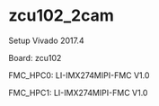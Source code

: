 # zcu102_2cam

Setup Vivado 2017.4

Board: zcu102

FMC_HPC0: LI-IMX274MIPI-FMC V1.0

FMC_HPC1: LI-IMX274MIPI-FMC V1.0
